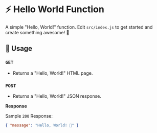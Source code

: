 # ⚡ Hello World Function

A simple "Hello, World!" function. Edit `src/index.js` to get started and create something awesome! 🚀

## 🧰 Usage

### `GET`

- Returns a "Hello, World!" HTML page.

### `POST`

- Returns a "Hello, World!" JSON response.

**Response**

Sample `200` Response:

```json
{ "message": "Hello, World! 👋" }
```